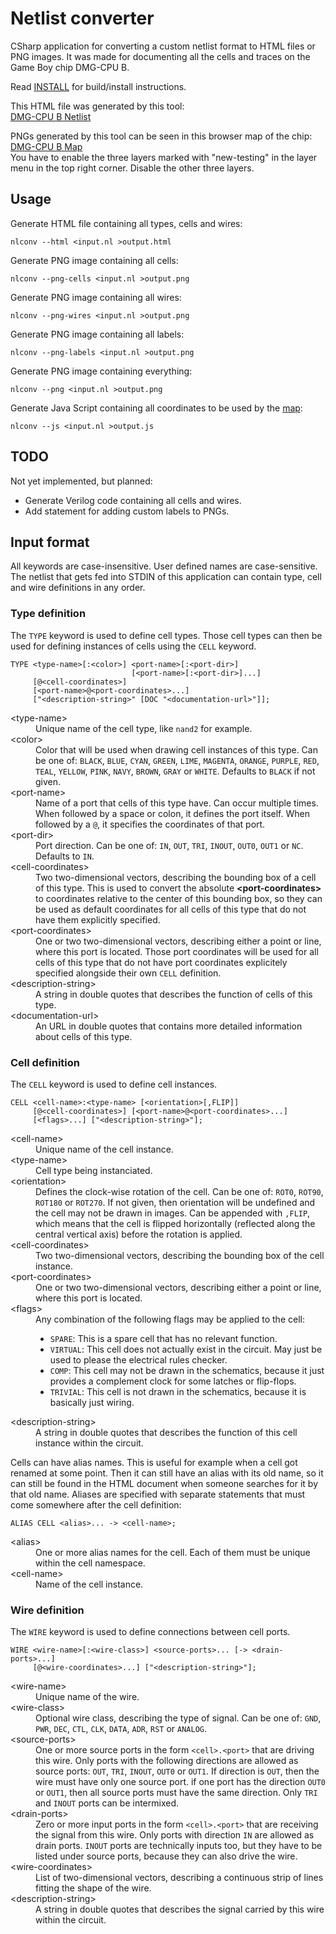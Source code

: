 Netlist converter
=================

CSharp application for converting a custom netlist format to HTML files or PNG images. It was made for documenting
all the cells and traces on the Game Boy chip DMG-CPU B.

Read [INSTALL](INSTALL) for build/install instructions.

This HTML file was generated by this tool:<br>
[DMG-CPU B Netlist](http://iceboy.a-singer.de/doc/dmg_cpu_b_netlist.html)

PNGs generated by this tool can be seen in this browser map of the chip:<br>
[DMG-CPU B Map](http://iceboy.a-singer.de/dmg_cpu_b_map/)<br>
You have to enable the three layers marked with "new-testing" in the layer menu in the top right corner.
Disable the other three layers.


Usage
-----

Generate HTML file containing all types, cells and wires:
```
nlconv --html <input.nl >output.html
```

Generate PNG image containing all cells:
```
nlconv --png-cells <input.nl >output.png
```

Generate PNG image containing all wires:
```
nlconv --png-wires <input.nl >output.png
```

Generate PNG image containing all labels:
```
nlconv --png-labels <input.nl >output.png
```

Generate PNG image containing everything:
```
nlconv --png <input.nl >output.png
```

Generate Java Script containing all coordinates to be used by the [map](https://github.com/msinger/dmg_cpu_b_map):
```
nlconv --js <input.nl >output.js
```


TODO
----

Not yet implemented, but planned:
* Generate Verilog code containing all cells and wires.
* Add statement for adding custom labels to PNGs.


Input format
------------

All keywords are case-insensitive. User defined names are case-sensitive.
The netlist that gets fed into STDIN of this application can contain type, cell and wire definitions in any order.

### Type definition

The `TYPE` keyword is used to define cell types. Those cell types can then be used for defining instances of cells using
the `CELL` keyword.

```
TYPE <type-name>[:<color>] <port-name>[:<port-dir>]
                           [<port-name>[:<port-dir>]...]
     [@<cell-coordinates>]
     [<port-name>@<port-coordinates>...]
     ["<description-string>" [DOC "<documentation-url>"]];
```

<dl>
  <dt>&lt;type-name&gt;</dt>
  <dd>Unique name of the cell type, like <code>nand2</code> for example.</dd>

  <dt>&lt;color&gt;</dt>
  <dd>
    Color that will be used when drawing cell instances of this type.
    Can be one of: <code>BLACK</code>, <code>BLUE</code>, <code>CYAN</code>, <code>GREEN</code>, <code>LIME</code>,
    <code>MAGENTA</code>, <code>ORANGE</code>, <code>PURPLE</code>, <code>RED</code>, <code>TEAL</code>,
    <code>YELLOW</code>, <code>PINK</code>, <code>NAVY</code>, <code>BROWN</code>, <code>GRAY</code> or
    <code>WHITE</code>. Defaults to <code>BLACK</code> if not given.
  </dd>

  <dt>&lt;port-name&gt;</dt>
  <dd>
    Name of a port that cells of this type have. Can occur multiple times. When followed by a space or
    colon, it defines the port itself. When followed by a <code>@</code>, it specifies the coordinates of that port.
  </dd>

  <dt>&lt;port-dir&gt;</dt>
  <dd>
    Port direction. Can be one of: <code>IN</code>, <code>OUT</code>, <code>TRI</code>, <code>INOUT</code>,
    <code>OUT0</code>, <code>OUT1</code> or <code>NC</code>. Defaults to <code>IN</code>.
  </dd>

  <dt>&lt;cell-coordinates&gt;</dt>
  <dd>
    Two two-dimensional vectors, describing the bounding box of a cell of this type.
    This is used to convert the absolute <b>&lt;port-coordinates&gt;</b> to coordinates relative to the
    center of this bounding box, so they can be used as default coordinates for all cells of this type that
    do not have them explicitly specified.
  </dd>

  <dt>&lt;port-coordinates&gt;</dt>
  <dd>
    One or two two-dimensional vectors, describing either a point or line, where this port is located. Those port
    coordinates will be used for all cells of this type that do not have port coordinates explicitely specified
    alongside their own <code>CELL</code> definition.
  </dd>

  <dt>&lt;description-string&gt;</dt>
  <dd>A string in double quotes that describes the function of cells of this type.</dd>

  <dt>&lt;documentation-url&gt;</dt>
  <dd>An URL in double quotes that contains more detailed information about cells of this type.</dd>
</dl>


### Cell definition

The `CELL` keyword is used to define cell instances.

```
CELL <cell-name>:<type-name> [<orientation>[,FLIP]]
     [@<cell-coordinates>] [<port-name>@<port-coordinates>...]
     [<flags>...] ["<description-string>"];
```

<dl>
  <dt>&lt;cell-name&gt;</dt>
  <dd>Unique name of the cell instance.</dd>

  <dt>&lt;type-name&gt;</dt>
  <dd>Cell type being instanciated.</dd>

  <dt>&lt;orientation&gt;</dt>
  <dd>
    Defines the clock-wise rotation of the cell. Can be one of: <code>ROT0</code>, <code>ROT90</code>,
    <code>ROT180</code> or <code>ROT270</code>. If not given, then orientation will be undefined and the
    cell may not be drawn in images. Can be appended with <code>,FLIP</code>, which means that the cell is
    flipped horizontally (reflected along the central vertical axis) before the rotation is applied.
  </dd>

  <dt>&lt;cell-coordinates&gt;</dt>
  <dd>Two two-dimensional vectors, describing the bounding box of the cell instance.</dd>

  <dt>&lt;port-coordinates&gt;</dt>
  <dd>One or two two-dimensional vectors, describing either a point or line, where this port is located.</dd>

  <dt>&lt;flags&gt;</dt>
  <dd>
    Any combination of the following flags may be applied to the cell:
    <ul>
      <li><code>SPARE</code>:   This is a spare cell that has no relevant function.</li>
      <li><code>VIRTUAL</code>: This cell does not actually exist in the circuit. May just be used to please the
                                electrical rules checker.</li>
      <li><code>COMP</code>:    This cell may not be drawn in the schematics, because it just provides a complement
                                clock for some latches or flip-flops.</li>
      <li><code>TRIVIAL</code>: This cell is not drawn in the schematics, because it is basically just wiring.</li>
    </ul>
  </dd>

  <dt>&lt;description-string&gt;</dt>
  <dd>A string in double quotes that describes the function of this cell instance within the circuit.</dd>
</dl>

Cells can have alias names. This is useful for example when a cell got renamed at some point. Then it can still
have an alias with its old name, so it can still be found in the HTML document when someone searches for it by
that old name. Aliases are specified with separate statements that must come somewhere after the cell definition:

```
ALIAS CELL <alias>... -> <cell-name>;
```

<dl>
  <dt>&lt;alias&gt;</dt>
  <dd>One or more alias names for the cell. Each of them must be unique within the cell namespace.</dd>

  <dt>&lt;cell-name&gt;</dt>
  <dd>Name of the cell instance.</dd>
</dl>

### Wire definition

The `WIRE` keyword is used to define connections between cell ports.

```
WIRE <wire-name>[:<wire-class>] <source-ports>... [-> <drain-ports>...]
     [@<wire-coordinates>...] ["<description-string>"];
```

<dl>
  <dt>&lt;wire-name&gt;</dt>
  <dd>Unique name of the wire.</dd>

  <dt>&lt;wire-class&gt;</dt>
  <dd>
    Optional wire class, describing the type of signal. Can be one of: <code>GND</code>, <code>PWR</code>,
    <code>DEC</code>, <code>CTL</code>, <code>CLK</code>, <code>DATA</code>, <code>ADR</code>, <code>RST</code>
    or <code>ANALOG</code>.
  </dd>

  <dt>&lt;source-ports&gt;</dt>
  <dd>
    One or more source ports in the form <code>&lt;cell&gt;.&lt;port&gt;</code> that are driving this wire. Only ports
    with the following directions are allowed as source ports: <code>OUT</code>, <code>TRI</code>, <code>INOUT</code>,
    <code>OUT0</code> or <code>OUT1</code>. If direction is <code>OUT</code>, then the wire must have only one source port.
    if one port has the direction <code>OUT0</code> or <code>OUT1</code>, then all source ports must have the same
    direction. Only <code>TRI</code> and <code>INOUT</code> ports can be intermixed.
  </dd>

  <dt>&lt;drain-ports&gt;</dt>
  <dd>
    Zero or more input ports in the form <code>&lt;cell&gt;.&lt;port&gt;</code> that are receiving the signal from
    this wire. Only ports with direction <code>IN</code> are allowed as drain ports. <code>INOUT</code> ports are
    technically inputs too, but they have to be listed under source ports, because they can also drive the wire.
  </dd>

  <dt>&lt;wire-coordinates&gt;</dt>
  <dd>List of two-dimensional vectors, describing a continuous strip of lines fitting the shape of the wire.</dd>

  <dt>&lt;description-string&gt;</dt>
  <dd>A string in double quotes that describes the signal carried by this wire within the circuit.</dd>
</dl>
